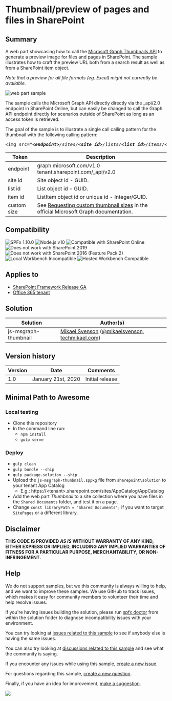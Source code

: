 # Thumbnail/preview of pages and files in SharePoint

## Summary
A web part showcasing how to call the [Microsoft Graph Thumbnails API](https://docs.microsoft.com/en-us/graph/api/driveitem-list-thumbnails) to generate a preview image for files and pages in SharePoint. The sample illustrates how to craft the preview URL both from a search result as well as from a SharePoint item object.

_Note that a preview for all file formats (eg. Excel) might not currently be available._

![web part sample](./preview.gif)


The sample calls the Microsoft Graph API directly directly via the _api/2.0 endpoint in SharePoint Online, but can easily be changed to call the Graph API endpoint directly for scenarios outside of SharePoint as long as an access token is retrieved.

The goal of the sample is to illustrate a single call calling pattern for the thumbnail with the following calling pattern:

<pre>
&lt;img src="<i><b>&lt;endpoint&gt;</b>/sites/<b>&lt;site id&gt;</b>/lists/<b>&lt;list id&gt;</b>/items/<b>&lt;item id&gt;</b>/driveItem/thumbnails/0/<b>&lt;custom size&gt;</b>/content</i>">
</pre>

| Token | Description |
---|---
|endpoint| graph.microsoft.com/v1.0 <br/> tenant.sharepoint.com/_api/v2.0
|site id | Site object id - GUID. |
|list id | List object id - GUID. |
|item id | ListItem object id or unique id - Integer/GUID. |
|custom size | See [Requesting custom thumbnail sizes](https://docs.microsoft.com/en-us/graph/api/driveitem-list-thumbnails?view=graph-rest-1.0&tabs=http#requesting-custom-thumbnail-sizes) in the official Microsoft Graph documentation.

## Compatibility

![SPFx 1.10.0](https://img.shields.io/badge/version-1.10.0-green.svg)
![Node.js v10](https://img.shields.io/badge/Node.js-v10-green.svg) 
![Compatible with SharePoint Online](https://img.shields.io/badge/SharePoint%20Online-Compatible-green.svg)
![Does not work with SharePoint 2019](https://img.shields.io/badge/SharePoint%20Server%202019-Incompatible-red.svg "SharePoint Server 2019 requires SPFx 1.4.1 or lower")
![Does not work with SharePoint 2016 (Feature Pack 2)](https://img.shields.io/badge/SharePoint%20Server%202016%20(Feature%20Pack%202)-Incompatible-red.svg "SharePoint Server 2016 Feature Pack 2 requires SPFx 1.1")
![Local Workbench Incompatible](https://img.shields.io/badge/Local%20Workbench-Incompatible-red.svg "The solution requires access to Microsoft Graph")
![Hosted Workbench Compatible](https://img.shields.io/badge/Hosted%20Workbench-Compatible-green.svg)

## Applies to

* [SharePoint Framework Release GA](https://blogs.office.com/2017/02/23/sharepoint-framework-reaches-general-availability-build-and-deploy-engaging-web-parts-today/)
* [Office 365 tenant](https://docs.microsoft.com/sharepoint/dev/spfx/set-up-your-development-environment)

## Solution

Solution|Author(s)
--------|---------
js-msgraph-thumbnail | [Mikael Svenson](https://github.com/wobba) ([@mikaelsvenson](http://www.twitter.com/mikaelsvenson), [techmikael.com](techmikael.com))

## Version history

Version|Date|Comments
-------|----|--------
1.0|January 21st, 2020|Initial release

## Minimal Path to Awesome
### Local testing

- Clone this repository
- In the command line run:
  - `npm install`
  - `gulp serve`

### Deploy
* `gulp clean`
* `gulp bundle --ship`
* `gulp package-solution --ship`
* Upload the `js-msgraph-thumbnail.sppkg` file from `sharepoint\solution` to your tenant App Catalog
	* E.g.: https://&lt;tenant&gt;.sharepoint.com/sites/AppCatalog/AppCatalog
* Add the web part *Thumbnail* to a site collection where you have files in the `Shared Documents` folder, and test it on a page.
* Change `const libraryPath = "Shared Documents";` if you want to target `SitePages` or a different library.


## Disclaimer

**THIS CODE IS PROVIDED *AS IS* WITHOUT WARRANTY OF ANY KIND, EITHER EXPRESS OR IMPLIED, INCLUDING ANY IMPLIED WARRANTIES OF FITNESS FOR A PARTICULAR PURPOSE, MERCHANTABILITY, OR NON-INFRINGEMENT.**

## Help

We do not support samples, but we this community is always willing to help, and we want to improve these samples. We use GitHub to track issues, which makes it easy for  community members to volunteer their time and help resolve issues.

If you're having issues building the solution, please run [spfx doctor](https://pnp.github.io/cli-microsoft365/cmd/spfx/spfx-doctor/) from within the solution folder to diagnose incompatibility issues with your environment.

You can try looking at [issues related to this sample](https://github.com/pnp/sp-dev-fx-webparts/issues?q=label%3Ajs-msgraph-thumbnail) to see if anybody else is having the same issues.

You can also try looking at [discussions related to this sample](https://github.com/pnp/sp-dev-fx-webparts/discussions?discussions_q=label%3Ajs-msgraph-thumbnail) and see what the community is saying.

If you encounter any issues while using this sample, [create a new issue](https://github.com/pnp/sp-dev-fx-webparts/issues/new?assignees=&labels=Needs%3A+Triage+%3Amag%3A%2Ctype%3Abug-suspected&template=bug-report.yml&sample=js-msgraph-thumbnail&authors=@wobba&title=js-msgraph-thumbnail%20-%20).

For questions regarding this sample, [create a new question](https://github.com/pnp/sp-dev-fx-webparts/issues/new?assignees=&labels=Needs%3A+Triage+%3Amag%3A%2Ctype%3Abug-suspected&template=question.yml&sample=js-msgraph-thumbnail&authors=@wobba&title=js-msgraph-thumbnail%20-%20).

Finally, if you have an idea for improvement, [make a suggestion](https://github.com/pnp/sp-dev-fx-webparts/issues/new?assignees=&labels=Needs%3A+Triage+%3Amag%3A%2Ctype%3Abug-suspected&template=suggestion.yml&sample=js-msgraph-thumbnail&authors=@wobba&title=js-msgraph-thumbnail%20-%20).

<img src="https://telemetry.sharepointpnp.com/sp-dev-fx-webparts/samples/js-msgraph-thumbnail" />
